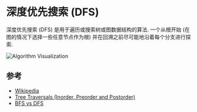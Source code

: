 
# 深度优先搜索 (DFS) 

深度优先搜索 (DFS) 是用于遍历或搜索树或图数据结构的算法. 一个从根开始 (在图的情况下选择一些任意节点作为根) 并在回溯之前尽可能地沿着每个分支进行探索. 

![Algorithm Visualization](https://upload.wikimedia.org/wikipedia/commons/7/7f/Depth-First-Search.gif)

## 参考

-   [Wikipedia](https://en.wikipedia.org/wiki/Depth-first_search)
-   [Tree Traversals (Inorder, Preorder and Postorder)](https://www.geeksforgeeks.org/tree-traversals-inorder-preorder-and-postorder/)
-   [BFS vs DFS](https://www.geeksforgeeks.org/bfs-vs-dfs-binary-tree/)
